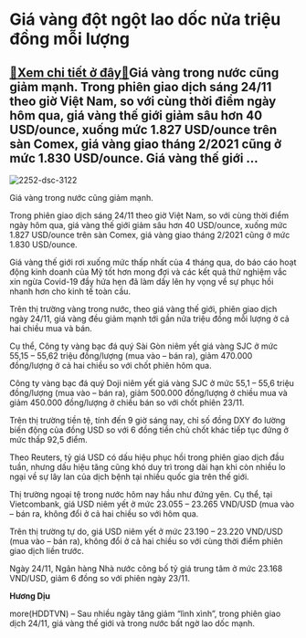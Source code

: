 Giá vàng đột ngột lao dốc nửa triệu đồng mỗi lượng
==================================================

[:gift:Xem chi tiết ở đây:gift:](https://hddtvn.com/gia-vang-dot-ngot-lao-doc-nua-trieu-dong-moi-luong/)Giá vàng trong nước cũng giảm mạnh. Trong phiên giao dịch sáng 24/11 theo giờ Việt Nam, so với cùng thời điểm ngày hôm qua, giá vàng thế giới giảm sâu hơn 40 USD/ounce, xuống mức 1.827 USD/ounce trên sàn Comex, giá vàng giao tháng 2/2021 cũng ở mức 1.830 USD/ounce. Giá vàng thế giới …
----------------------------------------------------------------------------------------------------------------------------------------------------------------------------------------------------------------------------------------------------------------------------------------------





![2252-dsc-3122](https://hddtvn.com/wp-content/uploads/2021/01/2252_DSC_3122-2.jpg "Giá vàng trong nước tăng theo giá vàng thế giới do giới đầu tư lo ngại các nước sẽ đối mặt với triển vọng suy thoái kinh tế.")


Giá vàng trong nước cũng giảm mạnh.



Trong phiên giao dịch sáng 24/11 theo giờ Việt Nam, so với cùng thời điểm ngày hôm qua, giá vàng thế giới giảm sâu hơn 40 USD/ounce, xuống mức 1.827 USD/ounce trên sàn Comex, giá vàng giao tháng 2/2021 cũng ở mức 1.830 USD/ounce.


Giá vàng thế giới rơi xuống mức thấp nhất của 4 tháng qua, do báo cáo hoạt động kinh doanh của Mỹ tốt hơn mong đợi và các kết quả thử nghiệm vắc xin ngừa Covid-19 đầy hứa hẹn đã làm dấy lên hy vọng về sự phục hồi nhanh hơn cho kinh tế toàn cầu.


Trên thị trường vàng trong nước, theo giá vàng thế giới, phiên giao dịch ngày 24/11, giá vàng đều giảm mạnh tới gần nửa triệu đồng mỗi lượng ở cả hai chiều mua và bán.


Cụ thể, Công ty vàng bạc đá quý Sài Gòn niêm yết giá vàng SJC ở mức 55,15 – 55,62 triệu đồng/lượng (mua vào – bán ra), giảm 470.000 đồng/lượng ở cả hai chiều so với chốt phiên hôm qua.


Công ty vàng bạc đá quý Doji niêm yết giá vàng SJC ở mức 55,1 – 55,6 triệu đồng/lượng (mua vào – bán ra), giảm 500.000 đồng/lượng ở chiều mua và giảm 450.000 đồng/lượng ở chiều bán so với chốt phiên 23/11.


Trên thị trường tiền tệ, tính đến 9 giờ sáng nay, chỉ số đồng DXY đo lường biến động của đồng USD so với 6 đồng tiền chủ chốt khác tiếp tục đứng ở mức thấp 92,5 điểm.


Theo Reuters, tỷ giá USD có dấu hiệu phục hồi trong phiên giao dịch đầu tuần, nhưng dấu hiệu tăng cũng khó duy trì trong dài hạn khi còn nhiều lo ngại về sự lây lan của dịch bệnh tại nhiều quốc gia trên thế giới.


Thị trường ngoại tệ trong nước hôm nay hầu như đứng yên. Cụ thể, tại Vietcombank, giá USD niêm yết ở mức 23.055 – 23.265 VND/USD (mua vào – bán ra, không đổi ở cả hai chiều so với hôm qua.


Trên thị trường tự do, giá USD niêm yết ở mức 23.190 – 23.220 VND/USD (mua vào – bán ra), không đổi ở cả hai chiều so với cùng thời điểm phiên giao dịch liền trước.


Ngày 24/11, Ngân hàng Nhà nước công bố tỷ giá trung tâm ở mức 23.168 VND/USD, giảm 6 đồng so với phiên ngày 23/11.




**Hương Dịu**



more(HDDTVN) – Sau nhiều ngày tăng giảm “lình xình”, trong phiên giao dịch 24/11, giá vàng thế giới và trong nước bất ngờ lao dốc mạnh.

